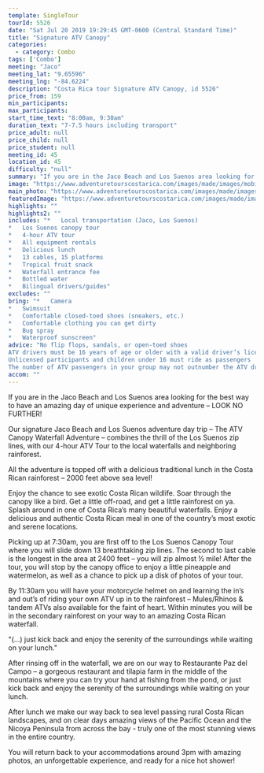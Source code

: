 ```yaml
---
template: SingleTour
tourId: 5526
date: "Sat Jul 20 2019 19:29:45 GMT-0600 (Central Standard Time)"
title: "Signature ATV Canopy"
categories: 
  - category: Combo
tags: ['Combo']
meeting: "Jaco"
meeting_lat: "9.65596"
meeting_lng: "-84.6224"
description: "Costa Rica tour Signature ATV Canopy, id 5526"
price_from: 159
min_participants: 
max_participants: 
start_time_text: "8:00am, 9:30am"
duration_text: "7-7.5 hours including transport"
price_adult: null
price_child: null
price_student: null
meeting_id: 45
location_id: 45
difficulty: "null"
summary: "If you are in the Jaco Beach and Los Suenos area looking for the best way to have an amazing day of unique experience and adventure – LOOK NO FURTHER!..."
image: "https://www.adventuretourscostarica.com/images/made/images/mobile/ATV-tours-costa-rica-mobile_320_250_c1.jpg"
main_photo: "https://www.adventuretourscostarica.com/images/made/images/mobile/ATV-tours-costa-rica-mobile_320_250_c1.jpg"
featuredImage: "https://www.adventuretourscostarica.com/images/made/images/mobile/ATV-tours-costa-rica-mobile_320_250_c1.jpg"
highlights: ""
highlights2: ""
includes: "*   Local transportation (Jaco, Los Suenos)
*   Los Suenos canopy tour
*   4-hour ATV tour
*   All equipment rentals
*   Delicious lunch
*   13 cables, 15 platforms
*   Tropical fruit snack
*   Waterfall entrance fee
*   Bottled water
*   Bilingual drivers/guides"
excludes: ""
bring: "*   Camera
*   Swimsuit
*   Comfortable closed-toed shoes (sneakers, etc.)
*   Comfortable clothing you can get dirty
*   Bug spray
*   Waterproof sunscreen"
advice: "No flip flops, sandals, or open-toed shoes  
ATV drivers must be 16 years of age or older with a valid driver’s license  
Unlicensed participants and children under 16 must ride as passengers  
The number of ATV passengers in your group may not outnumber the ATV drivers"
accom: ""
---
```

If you are in the Jaco Beach and Los Suenos area looking for the best way to have an amazing day of unique experience and adventure – LOOK NO FURTHER!

Our signature Jaco Beach and Los Suenos adventure day trip – The ATV Canopy Waterfall Adventure – combines the thrill of the Los Suenos zip lines, with our 4-hour ATV Tour to the local waterfalls and neighboring rainforest.

All the adventure is topped off with a delicious traditional lunch in the Costa Rican rainforest – 2000 feet above sea level!

Enjoy the chance to see exotic Costa Rican wildlife. Soar through the canopy like a bird. Get a little off-road, and get a little rainforest on ya. Splash around in one of Costa Rica’s many beautiful waterfalls. Enjoy a delicious and authentic Costa Rican meal in one of the country’s most exotic and serene locations.

Picking up at 7:30am, you are first off to the Los Suenos Canopy Tour where you will slide down 13 breathtaking zip lines. The second to last cable is the longest in the area at 2400 feet – you will zip almost ½ mile! After the tour, you will stop by the canopy office to enjoy a little pineapple and watermelon, as well as a chance to pick up a disk of photos of your tour.

By 11:30am you will have your motorcycle helmet on and learning the in’s and out’s of riding your own ATV up in to the rainforest – Mules/Rhinos & tandem ATVs also available for the faint of heart. Within minutes you will be in the secondary rainforest on your way to an amazing Costa Rican waterfall.

"(...) just kick back and enjoy the serenity of the surroundings while waiting on your lunch."

After rinsing off in the waterfall, we are on our way to Restaurante Paz del Campo – a gorgeous restaurant and tilapia farm in the middle of the mountains where you can try your hand at fishing from the pond, or just kick back and enjoy the serenity of the surroundings while waiting on your lunch.

After lunch we make our way back to sea level passing rural Costa Rican landscapes, and on clear days amazing views of the Pacific Ocean and the Nicoya Peninsula from across the bay - truly one of the most stunning views in the entire country.

You will return back to your accommodations around 3pm with amazing photos, an unforgettable experience, and ready for a nice hot shower!